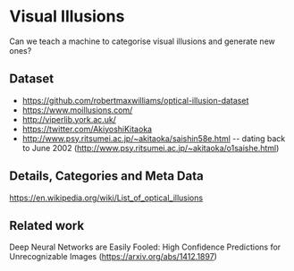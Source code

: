 # Visual Illusions

Can we teach a machine to categorise visual illusions and generate new ones? 

## Dataset

* https://github.com/robertmaxwilliams/optical-illusion-dataset
* https://www.moillusions.com/
* http://viperlib.york.ac.uk/
* https://twitter.com/AkiyoshiKitaoka
* http://www.psy.ritsumei.ac.jp/~akitaoka/saishin58e.html -- dating back to June 2002 (http://www.psy.ritsumei.ac.jp/~akitaoka/o1saishe.html)

## Details, Categories and Meta Data

https://en.wikipedia.org/wiki/List_of_optical_illusions

## Related work

Deep Neural Networks are Easily Fooled: High Confidence Predictions for Unrecognizable Images (https://arxiv.org/abs/1412.1897)
